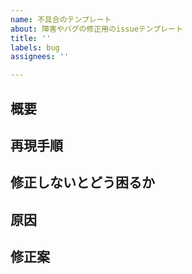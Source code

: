 ```yaml
---
name: 不具合のテンプレート
about: 障害やバグの修正用のissueテンプレート
title: ''
labels: bug
assignees: ''

---
```


## 概要
## 再現手順
## 修正しないとどう困るか
## 原因
## 修正案
